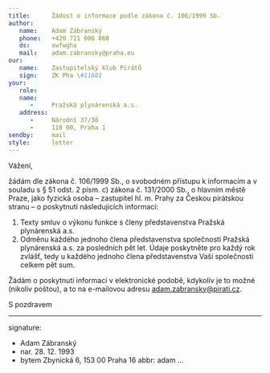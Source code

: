 ```yaml
---
title:      Žádost o informace podle zákona č. 106/1999 Sb.
author:
   name:    Adam Zábranský
   phone:   +420 721 006 868
   ds:      xwfwgha
   mail:    adam.zabransky@praha.eu
our:
   name:    Zastupitelský klub Pirátů
   sign:    ZK Pha \#11601
your:
   role:    
   name:    
      -     Pražská plynárenská a.s.
   address:
      -     Národní 37/38
      -     110 00, Praha 1
sendby:     mail
style:      letter
---
```


Vážení,

žádám dle zákona č. 106/1999 Sb., o svobodném přístupu k informacím a v souladu s § 51 odst. 2 písm. c) zákona č. 131/2000 Sb., o hlavním městě Praze, jako fyzická osoba – zastupitel hl. m. Prahy za Českou pirátskou stranu – o poskytnutí následujících informací:

1. Texty smluv o výkonu funkce s členy představenstva Pražská plynárenská a.s. 
2. Odměnu každého jednoho člena představenstva společnosti Pražská plynárenská a.s. za posledních pět let. Údaje poskytněte pro každý rok zvlášť, tedy u každého jednoho člena představenstva Vaší společnosti celkem pět sum. 

Žádám o poskytnutí informací v elektronické podobě, kdykoliv je to možné (nikoliv poštou), a to na e-mailovou adresu adam.zabransky@pirati.cz. 

S pozdravem

---
signature:
  - Adam Zábranský
  - nar. 28. 12. 1993
  - bytem Zbynická 6, 153 00 Praha 16
abbr:       adam
...
